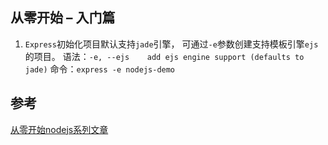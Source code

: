 ## 从零开始 – 入门篇
1.  `Express`初始化项目默认支持`jade`引擎， 可通过`-e`参数创建支持模板引擎`ejs`的项目。
语法：`-e, --ejs    add ejs engine support (defaults to jade)`
命令：`express -e nodejs-demo`  

## 参考
[从零开始nodejs系列文章](http://blog.fens.me/series-nodejs/)
